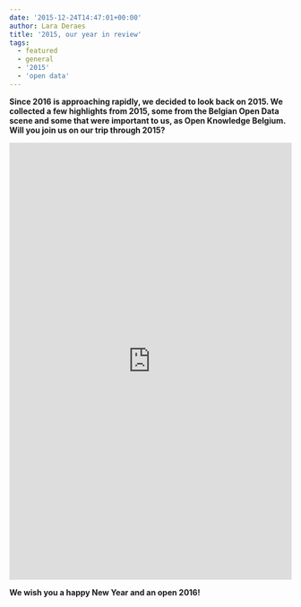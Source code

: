 ```yaml
---
date: '2015-12-24T14:47:01+00:00'
author: Lara Deraes
title: '2015, our year in review'
tags:
  - featured
  - general
  - '2015'
  - 'open data'
---
```


**Since 2016 is approaching rapidly, we decided to look back on 2015. We collected a few highlights from 2015, some from the Belgian Open Data scene and some that were important to us, as Open Knowledge Belgium. Will you join us on our trip through 2015?**

<iframe frameborder="0" height="780;" src="https://timemapper.okfnlabs.org/laraclaire_/open-knowledge-belgium-2015-review?embed=1" style="border: none;" width="100%"></iframe>

**We wish you a happy New Year and an open 2016!**

